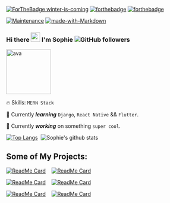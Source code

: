 [![ForTheBadge winter-is-coming](http://ForTheBadge.com/images/badges/winter-is-coming.svg)](http://ForTheBadge.com) [![forthebadge](https://forthebadge.com/images/badges/gluten-free.svg)](https://forthebadge.com) [![forthebadge](https://forthebadge.com/images/badges/powered-by-jeffs-keyboard.svg)](https://forthebadge.com)

[![Maintenance](https://img.shields.io/badge/Maintained%3F-yes-green.svg)](https://GitHub.com/Naereen/StrapDown.js/graphs/commit-activity) 
[![made-with-Markdown](https://img.shields.io/badge/Made%20with-Markdown-1f425f.svg)](http://commonmark.org) 

### Hi there <img src="https://i.postimg.cc/Yq9RwN0q/wave.gif" alt="wave" width="25"/> I'm Sophie ![GitHub followers](https://img.shields.io/github/followers/hellosophiee?style=social)

<img src="https://i.postimg.cc/RVJGt87z/IMG-6380.gif" alt="ava" width="120"/>


🔥 Skills: `MERN Stack`

🌱 Currently ***learning*** `Django`, `React Native` && `Flutter`.

🔭 Currently ***working*** on something `super cool`.


[![Top Langs](https://github-readme-stats.vercel.app/api/top-langs/?username=hellosophiee&theme=cobalt&layout=compact)](https://github.com/anuraghazra/github-readme-stats)&nbsp;&nbsp;![Sophie's github stats](https://github-readme-stats.vercel.app/api?username=hellosophiee&theme=cobalt&show_icons=true)

## Some of My Projects:

[![ReadMe Card](https://github-readme-stats.vercel.app/api/pin/?username=hellosophiee&repo=nodejs-telegram-bot-covid19&theme=cobalt)](https://github.com/anuraghazra/github-readme-stats) &nbsp;&nbsp; [![ReadMe Card](https://github-readme-stats.vercel.app/api/pin/?username=hellosophiee&repo=react-firebase-blog&theme=cobalt)](https://github.com/anuraghazra/github-readme-stats)

[![ReadMe Card](https://github-readme-stats.vercel.app/api/pin/?username=hellosophiee&repo=chatty&theme=cobalt)](https://github.com/anuraghazra/github-readme-stats) &nbsp;&nbsp; [![ReadMe Card](https://github-readme-stats.vercel.app/api/pin/?username=hellosophiee&repo=online-bookstore-django-app&theme=cobalt)](https://github.com/anuraghazra/github-readme-stats)

[![ReadMe Card](https://github-readme-stats.vercel.app/api/pin/?username=hellosophiee&repo=Brooklyn-Bridge&theme=cobalt)](https://github.com/anuraghazra/github-readme-stats) &nbsp;&nbsp; [![ReadMe Card](https://github-readme-stats.vercel.app/api/pin/?username=hellosophiee&repo=test-assignment&theme=cobalt)](https://github.com/anuraghazra/github-readme-stats)



<!--
**hellosophiee/hellosophiee** is a ✨ _special_ ✨ repository because its `README.md` (this file) appears on your GitHub profile.

Here are some ideas to get you started:

- 🔭 I’m currently working on ...
- 🌱 I’m currently learning ...
- 👯 I’m looking to collaborate on ...
- 🤔 I’m looking for help with ...
- 💬 Ask me about ...
- 📫 How to reach me: ...
- 😄 Pronouns: ...
- ⚡ Fun fact: ...
-->

